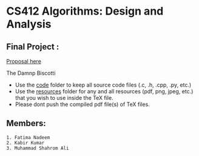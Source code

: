 # CS412 Algorithms: Design and Analysis

## Final Project : <Insert Project Name Here>

[Proposal here](https://docs.google.com/document/d/1ZpvQ2vOX0mluT0P5S7j_tkoRaovkiHjjHToDt1z4Iqs/edit?usp=sharing) 

The Damnp Biscotti
	
- Use the [code](/code) folder to keep all source code files (.c, .h, .cpp, .py, etc.)
- Use the [resources](/resources) folder for any and all resources (pdf, png, jpeg, etc.) that you wish to use inside the TeX file.
- Please dont push the compiled pdf file(s) of TeX files.

## Members: 
	1. Fatima Nadeem
  	2. Kabir Kumar
	3. Muhammad Shahrom Ali

